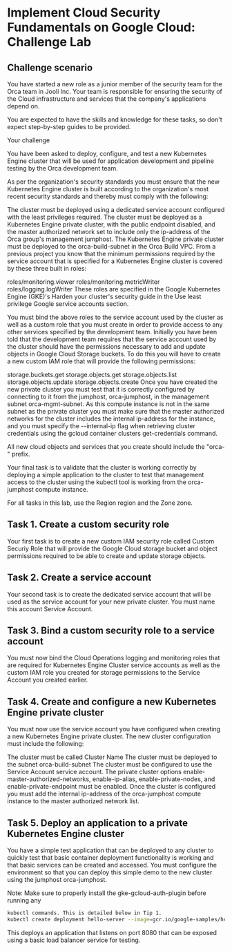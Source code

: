 # Implement Cloud Security Fundamentals on Google Cloud: Challenge Lab

## Challenge scenario

You have started a new role as a junior member of the security team for the Orca team in Jooli Inc. Your team is responsible for ensuring the security of the Cloud infrastructure and services that the company's applications depend on.

You are expected to have the skills and knowledge for these tasks, so don't expect step-by-step guides to be provided.

Your challenge

You have been asked to deploy, configure, and test a new Kubernetes Engine cluster that will be used for application development and pipeline testing by the Orca development team.

As per the organization's security standards you must ensure that the new Kubernetes Engine cluster is built according to the organization's most recent security standards and thereby must comply with the following:

The cluster must be deployed using a dedicated service account configured with the least privileges required.
The cluster must be deployed as a Kubernetes Engine private cluster, with the public endpoint disabled, and the master authorized network set to include only the ip-address of the Orca group's management jumphost.
The Kubernetes Engine private cluster must be deployed to the orca-build-subnet in the Orca Build VPC.
From a previous project you know that the minimum permissions required by the service account that is specified for a Kubernetes Engine cluster is covered by these three built in roles:

roles/monitoring.viewer
roles/monitoring.metricWriter
roles/logging.logWriter
These roles are specified in the Google Kubernetes Engine (GKE)'s Harden your cluster's security guide in the Use least privilege Google service accounts section.

You must bind the above roles to the service account used by the cluster as well as a custom role that you must create in order to provide access to any other services specified by the development team. Initially you have been told that the development team requires that the service account used by the cluster should have the permissions necessary to add and update objects in Google Cloud Storage buckets. To do this you will have to create a new custom IAM role that will provide the following permissions:

storage.buckets.get
storage.objects.get
storage.objects.list
storage.objects.update
storage.objects.create
Once you have created the new private cluster you must test that it is correctly configured by connecting to it from the jumphost, orca-jumphost, in the management subnet orca-mgmt-subnet. As this compute instance is not in the same subnet as the private cluster you must make sure that the master authorized networks for the cluster includes the internal ip-address for the instance, and you must specify the --internal-ip flag when retrieving cluster credentials using the gcloud container clusters get-credentials command.

All new cloud objects and services that you create should include the "orca-" prefix.

Your final task is to validate that the cluster is working correctly by deploying a simple application to the cluster to test that management access to the cluster using the kubectl tool is working from the orca-jumphost compute instance.

For all tasks in this lab, use the Region region and the Zone zone.

## Task 1. Create a custom security role

Your first task is to create a new custom IAM security role called Custom Securiy Role that will provide the Google Cloud storage bucket and object permissions required to be able to create and update storage objects.

## Task 2. Create a service account

Your second task is to create the dedicated service account that will be used as the service account for your new private cluster. You must name this account Service Account.

## Task 3. Bind a custom security role to a service account

You must now bind the Cloud Operations logging and monitoring roles that are required for Kubernetes Engine Cluster service accounts as well as the custom IAM role you created for storage permissions to the Service Account you created earlier.


## Task 4. Create and configure a new Kubernetes Engine private cluster

You must now use the service account you have configured when creating a new Kubernetes Engine private cluster. The new cluster configuration must include the following:

The cluster must be called Cluster Name
The cluster must be deployed to the subnet orca-build-subnet
The cluster must be configured to use the Service Account service account.
The private cluster options enable-master-authorized-networks, enable-ip-alias, enable-private-nodes, and enable-private-endpoint must be enabled.
Once the cluster is configured you must add the internal ip-address of the orca-jumphost compute instance to the master authorized network list.

## Task 5. Deploy an application to a private Kubernetes Engine cluster

You have a simple test application that can be deployed to any cluster to quickly test that basic container deployment functionality is working and that basic services can be created and accessed. You must configure the environment so that you can deploy this simple demo to the new cluster using the jumphost orca-jumphost.

Note: Make sure to properly install the gke-gcloud-auth-plugin before running any 

```bash
kubectl commands. This is detailed below in Tip 1.
kubectl create deployment hello-server --image=gcr.io/google-samples/hello-app:1.0
```

This deploys an application that listens on port 8080 that can be exposed using a basic load balancer service for testing.